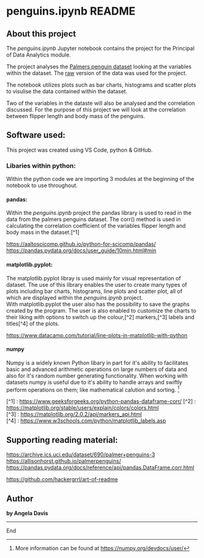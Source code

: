# penguins.ipynb README

## About this project 
The *penguins.ipynb* Jupyter notebook contains the project for the Principal of Data Analytics module. 

The project analyses the [Palmers penguin dataset](https://allisonhorst.github.io/palmerpenguins/) looking at the variables within the dataset. The [raw](https://raw.githubusercontent.com/mwaskom/seaborn-data/master/penguins.csv) version of the data was used for the project.

The notebook utilizes plots such as bar charts, histograms and scatter plots to visulise the data contained within the dataset.

Two of the variables in the dataste will also be analysed and the correlation discussed. For the purpose of this project we will look at the correlation between flipper length and body mass of the penguins.

## Software used: 
This project was created using VS Code, python & GitHub.

### Libaries within python: 
Within the python code we are importing 3 modules at the beginning of the notebook to use throughout.
#### pandas:
Within the *penguins.ipynb* project the pandas library is used to read in the data from the palmers penguins dataset. 
The corr() method is used in calculating the correlation coefficient of the variables flipper length and body mass in the dataset.[^1]

https://aaltoscicomp.github.io/python-for-scicomp/pandas/
https://pandas.pydata.org/docs/user_guide/10min.html#min

#### matplotlib.pyplot:
The matplotlib.pyplot libray is used mainly for visual representation of dataset.
The use of this library enables the user to create many types of plots including bar charts, histograms, line plots and scatter plot, all of which are displayed within the *penguins.ipynb* project.  
With matplotlib.pyplot the user also has the possibility to save the graphs created by the program. 
The user is also enabled to customize the charts to their liking with options to switch up the colour,[^2] markers,[^3] labels and titles[^4] of the plots.

https://www.datacamp.com/tutorial/line-plots-in-matplotlib-with-python

#### numpy
Numpy is a widely known Python libary in part for it's ability to facilitates basic and advanced arithmetic operations on large numbers of data and also for it's random number generating functionality.  When working with datasets numpy is useful due to it's ability to handle arrays and swiftly perform operations on them; like mathematical calution and sorting. [^5]

[^1] : https://www.geeksforgeeks.org/python-pandas-dataframe-corr/
[^2] : https://matplotlib.org/stable/users/explain/colors/colors.html  
[^3] : https://matplotlib.org/2.0.2/api/markers_api.html  
[^4] : https://www.w3schools.com/python/matplotlib_labels.asp  
[^5]: More information can be found at https://numpy.org/devdocs/user/


## Supporting reading material:
https://archive.ics.uci.edu/dataset/690/palmer+penguins-3
https://allisonhorst.github.io/palmerpenguins/      
https://pandas.pydata.org/docs/reference/api/pandas.DataFrame.corr.html


https://github.com/hackergrrl/art-of-readme

## Author
**by Angela Davis**

***
End
